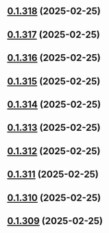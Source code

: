 ## [0.1.318](https://github.com/binary-braids/terraform-oracle/compare/v0.1.317...v0.1.318) (2025-02-25)



## [0.1.317](https://github.com/binary-braids/terraform-oracle/compare/v0.1.316...v0.1.317) (2025-02-25)



## [0.1.316](https://github.com/binary-braids/terraform-oracle/compare/v0.1.315...v0.1.316) (2025-02-25)



## [0.1.315](https://github.com/binary-braids/terraform-oracle/compare/v0.1.314...v0.1.315) (2025-02-25)



## [0.1.314](https://github.com/binary-braids/terraform-oracle/compare/v0.1.313...v0.1.314) (2025-02-25)



## [0.1.313](https://github.com/binary-braids/terraform-oracle/compare/v0.1.312...v0.1.313) (2025-02-25)



## [0.1.312](https://github.com/binary-braids/terraform-oracle/compare/v0.1.311...v0.1.312) (2025-02-25)



## [0.1.311](https://github.com/binary-braids/terraform-oracle/compare/v0.1.310...v0.1.311) (2025-02-25)



## [0.1.310](https://github.com/binary-braids/terraform-oracle/compare/v0.1.309...v0.1.310) (2025-02-25)



## [0.1.309](https://github.com/binary-braids/terraform-oracle/compare/v0.1.308...v0.1.309) (2025-02-25)



